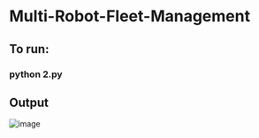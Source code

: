# Multi-Robot-Fleet-Management
## To run:
### python 2.py
## Output
![image](https://github.com/user-attachments/assets/d0bd34c6-f301-437f-af85-86b69e127873)
